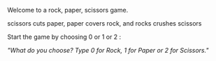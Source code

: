 

Welcome to a rock, paper, scissors game.  

scissors cuts paper, paper covers rock, and rocks crushes scissors

Start the game by choosing 0 or 1 or 2 :

*"What do you choose? Type 0 for Rock, 1 for Paper or 2 for Scissors."*








